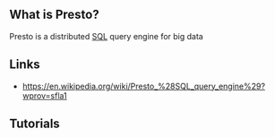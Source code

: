 ## What is Presto?
Presto is a distributed [SQL][sql] query engine for big data

## Links
- https://en.wikipedia.org/wiki/Presto_%28SQL_query_engine%29?wprov=sfla1

## Tutorials

<!-- Embedded links -->
[sql]: https://github.com/nchristie/tech_notes/blob/master/s/sql.md
[postgres]: https://github.com/nchristie/tech_notes/blob/master/p/postgres.md
